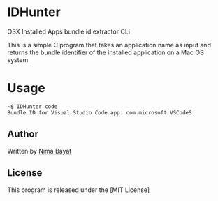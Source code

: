 # IDHunter
OSX Installed Apps bundle id extractor CLi

This is a simple C program that takes an application name as input and returns the bundle identifier of the installed application on a Mac OS system.

# Usage

```console
~$ IDHunter code
Bundle ID for Visual Studio Code.app: com.microsoft.VSCodeS
```


## Author

Written by [Nima Bayat](https://github.com/nbayat)

## License

This program is released under the [MIT License]
